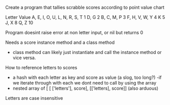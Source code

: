 Create a program that tallies scrabble scores according to point value chart

Letter  	Value
A, E, I, O, U, L, N, R, S, T	1
D, G	                        2
B, C, M, P	                  3
F, H, V, W, Y	                4
K	                            5
J, X	                        8
Q, Z	                        10

Program doesint raise error at non letter input, or nil but returns 0

Needs a score instance method and a class method
  - class method can likely just instantiate and call the instance method or vice versa. 

How to reference letters to scores 
  - a hash with each letter as key and score as value (a slog, too long?)
    -if we iterate through with each we dont need to call by using the array
  - nested array of [ [ ['letters'], score], [['letters], score]] (also arduous)

Letters are case insensitive 